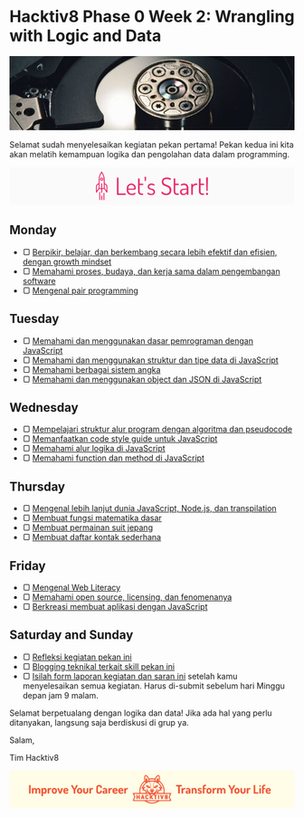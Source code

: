 # Hacktiv8 Phase 0 Week 2: Wrangling with Logic and Data

![Header](assets/header-w2.jpg)

Selamat sudah menyelesaikan kegiatan pekan pertama! Pekan kedua ini kita akan melatih kemampuan logika dan pengolahan data dalam programming.

![Let's start!](assets/start.png)

## Monday

- ▢ [Berpikir, belajar, dan berkembang secara lebih efektif dan efisien, dengan growth mindset](https://github.com/hacktiv8/phase-0-activities/blob/master/modules/thinking.md)
- ▢ [Memahami proses, budaya, dan kerja sama dalam pengembangan software](https://github.com/hacktiv8/phase-0-activities/blob/master/modules/software-culture-teamwork.md)
- ▢ [Mengenal pair programming](https://github.com/hacktiv8/phase-0-activities/blob/master/modules/pair-programming.md)


## Tuesday

- ▢ [Memahami dan menggunakan dasar pemrograman dengan JavaScript](https://github.com/hacktiv8/phase-0-activities/blob/master/modules/js-basics.md)
- ▢ [Memahami dan menggunakan struktur dan tipe data di JavaScript](https://github.com/hacktiv8/phase-0-activities/blob/master/modules/js-data.md)
- ▢ [Memahami berbagai sistem angka](https://github.com/hacktiv8/phase-0-activities/blob/master/modules/number-system.md)
- ▢ [Memahami dan menggunakan object dan JSON di JavaScript](https://github.com/hacktiv8/phase-0-activities/blob/master/modules/js-object-json.md)

## Wednesday

- ▢ [Mempelajari struktur alur program dengan algoritma dan pseudocode](https://github.com/hacktiv8/phase-0-activities/blob/master/modules/algorithm-pseudocode.md)
- ▢ [Memanfaatkan code style guide untuk JavaScript](https://github.com/hacktiv8/phase-0-activities/blob/master/modules/js-code-style.md)
- ▢ [Memahami alur logika di JavaScript](https://github.com/hacktiv8/phase-0-activities/blob/master/modules/js-logic.md)
- ▢ [Memahami function dan method di JavaScript](https://github.com/hacktiv8/phase-0-activities/blob/master/modules/js-function-method.md)

## Thursday

- ▢ [Mengenal lebih lanjut dunia JavaScript, Node.js, dan transpilation](https://github.com/hacktiv8/phase-0-activities/blob/master/modules/js-world.md)
- ▢ [Membuat fungsi matematika dasar](https://github.com/hacktiv8/phase-0-activities/blob/master/modules/math-basics.md)
- ▢ [Membuat permainan suit jepang](https://github.com/hacktiv8/phase-0-activities/blob/master/modules/rock-paper-scissors.md)
- ▢ [Membuat daftar kontak sederhana](https://github.com/hacktiv8/phase-0-activities/blob/master/modules/contact-list.md)

## Friday

- ▢ [Mengenal Web Literacy](https://github.com/hacktiv8/phase-0-activities/blob/master/modules/web-literacy.md)
- ▢ [Memahami open source, licensing, dan fenomenanya](https://github.com/hacktiv8/phase-0-activities/blob/master/modules/open-source.md)
- ▢ [Berkreasi membuat aplikasi dengan JavaScript](https://github.com/hacktiv8/phase-0-activities/blob/master/modules/js-application.md)

## Saturday and Sunday

- ▢ [Refleksi kegiatan pekan ini](https://github.com/hacktiv8/phase-0-activities/blob/master/modules/reflection.md)
- ▢ [Blogging teknikal terkait skill pekan ini](https://github.com/hacktiv8/phase-0-activities/blob/master/modules/blog.md)
- ▢ [Isilah form laporan kegiatan dan saran ini](http://bit.ly/hacktiv8-report-p0w2) setelah kamu menyelesaikan semua kegiatan. Harus di-submit sebelum hari Minggu depan jam 9 malam.

Selamat berpetualang dengan logika dan data! Jika ada hal yang perlu ditanyakan, langsung saja berdiskusi di grup ya.

Salam,

Tim Hacktiv8

![Hacktiv8 Banner](assets/banner.png)
